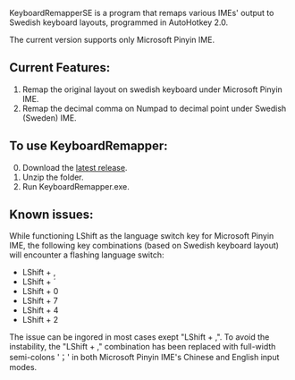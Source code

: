KeyboardRemapperSE is a program that remaps various IMEs' output to Swedish keyboard layouts, programmed in AutoHotkey 2.0.

The current version supports only Microsoft Pinyin IME.

## Current Features:
1. Remap the original layout on swedish keyboard under Microsoft Pinyin IME.
2. Remap the decimal comma on Numpad to decimal point under Swedish (Sweden) IME.

## To use KeyboardRemapper:
0. Download the [latest release](https://github.com/SinghimL/KBRemapper-chs2swe/releases/download/KBR-CS2SE-V0.1/KBR-Chs2Swe-V0.1-release.zip).
1. Unzip the folder.
2. Run KeyboardRemapper.exe.

## Known issues:

While functioning LShift as the language switch key for Microsoft Pinyin IME, the following key combinations (based on Swedish keyboard layout) will encounter a flashing language switch:
   * LShift + ,
   * LShift + ´
   * LShift + 0
   * LShift + 7
   * LShift + 4
   * LShift + 2

The issue can be ingored in most cases exept "LShift + ,". To avoid the instability, the "LShift + ," combination has been replaced with full-width semi-colons '；' in both Microsoft Pinyin IME's Chinese and English input modes.
